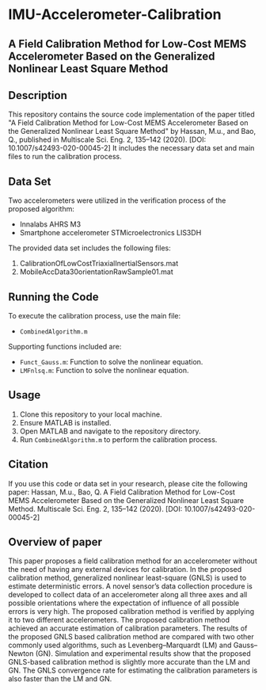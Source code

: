 # IMU-Accelerometer-Calibration
 ## A Field Calibration Method for Low-Cost MEMS Accelerometer Based on the Generalized Nonlinear Least Square Method

## Description
This repository contains the source code implementation of the paper titled "A Field Calibration Method for Low-Cost MEMS Accelerometer Based on the Generalized Nonlinear Least Square Method" by Hassan, M.u., and Bao, Q., published in Multiscale Sci. Eng. 2, 135–142 (2020). [DOI: 10.1007/s42493-020-00045-2] It includes the necessary data set and main files to run the calibration process.

## Data Set
Two accelerometers were utilized in the verification process of the proposed algorithm:
- Innalabs AHRS M3
- Smartphone accelerometer STMicroelectronics LIS3DH

The provided data set includes the following files:
1. CalibrationOfLowCostTriaxialInertialSensors.mat
2. MobileAccData30orientationRawSample01.mat

## Running the Code
To execute the calibration process, use the main file:
- `CombinedAlgorithm.m`

Supporting functions included are:
- `Funct_Gauss.m`: Function to solve the nonlinear equation.
- `LMFnlsq.m`: Function to solve the nonlinear equation.

## Usage
1. Clone this repository to your local machine.
2. Ensure MATLAB is installed.
3. Open MATLAB and navigate to the repository directory.
4. Run `CombinedAlgorithm.m` to perform the calibration process.

## Citation
If you use this code or data set in your research, please cite the following paper:
Hassan, M.u., Bao, Q. A Field Calibration Method for Low-Cost MEMS Accelerometer Based on the Generalized Nonlinear Least Square Method. Multiscale Sci. Eng. 2, 135–142 (2020). [DOI: 10.1007/s42493-020-00045-2]


## Overview of paper
This paper proposes a field calibration method for an accelerometer without the need of having any external devices for calibration. In the proposed calibration method, generalized nonlinear least-square (GNLS) is used to estimate deterministic errors. A novel sensor’s data collection procedure is developed to collect data of an accelerometer along all three axes and all possible orientations where the expectation of influence of all possible errors is very high. The proposed calibration method is verified by applying it to two different accelerometers. The proposed calibration method achieved an accurate estimation of calibration parameters. The results of the proposed GNLS based calibration method are compared with two other commonly used algorithms, such as Levenberg–Marquardt (LM) and Gauss–Newton (GN). Simulation and experimental results show that the proposed GNLS-based calibration method is slightly more accurate than the LM and GN. The GNLS convergence rate for estimating the calibration parameters is also faster than the LM and GN.

